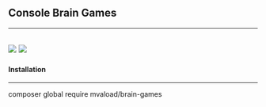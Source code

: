 ## Console Brain Games  
--- 
<a href="https://codeclimate.com/github/mvaload/project-lvl1-s312/maintainability"><img src="https://api.codeclimate.com/v1/badges/abeaf87357fc6ff6f234/maintainability" /></a> <a href="https://codeclimate.com/github/mvaload/project-lvl1-s312/test_coverage"><img src="https://api.codeclimate.com/v1/badges/abeaf87357fc6ff6f234/test_coverage" /></a>
---
#### Installation   
---
composer global require mvaload/brain-games